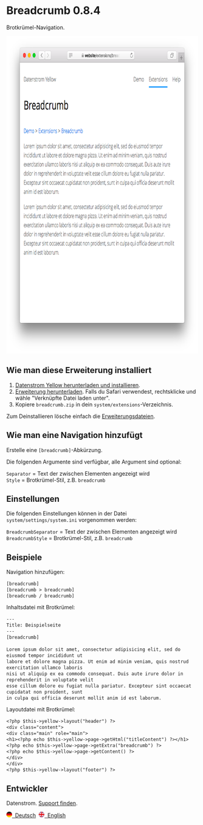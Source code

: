 Breadcrumb 0.8.4
================
Brotkrümel-Navigation.

<p align="center"><img src="breadcrumb-screenshot.png?raw=true" width="795" height="836" alt="Bildschirmfoto"></p>

## Wie man diese Erweiterung installiert

1. [Datenstrom Yellow herunterladen und installieren](https://github.com/datenstrom/yellow/).
2. [Erweiterung herunterladen](https://github.com/datenstrom/yellow-extensions/raw/master/zip/breadcrumb.zip). Falls du Safari verwendest, rechtsklicke und wähle "Verknüpfte Datei laden unter".
3. Kopiere `breadcrumb.zip` in dein `system/extensions`-Verzeichnis.

Zum Deinstallieren lösche einfach die [Erweiterungsdateien](extension.ini).

## Wie man eine Navigation hinzufügt

Erstelle eine `[breadcrumb]`-Abkürzung.

Die folgenden Argumente sind verfügbar, alle Argument sind optional:
 
`Separator` = Text der zwischen Elementen angezeigt wird  
`Style` = Brotkrümel-Stil, z.B. `breadcrumb`  

## Einstellungen

Die folgenden Einstellungen können in der Datei `system/settings/system.ini` vorgenommen werden:

`BreadcrumbSeparator` = Text der zwischen Elementen angezeigt wird  
`BreadcrumbStyle` = Brotkrümel-Stil, z.B. `breadcrumb`  

## Beispiele

Navigation hinzufügen:

    [breadcrumb]
    [breadcrumb > breadcrumb]
    [breadcrumb / breadcrumb]

Inhaltsdatei mit Brotkrümel:

    ---
    Title: Beispielseite
    ---
    [breadcrumb]
        
    Lorem ipsum dolor sit amet, consectetur adipisicing elit, sed do eiusmod tempor incididunt ut 
    labore et dolore magna pizza. Ut enim ad minim veniam, quis nostrud exercitation ullamco laboris 
    nisi ut aliquip ex ea commodo consequat. Duis aute irure dolor in reprehenderit in voluptate velit 
    esse cillum dolore eu fugiat nulla pariatur. Excepteur sint occaecat cupidatat non proident, sunt 
    in culpa qui officia deserunt mollit anim id est laborum.

Layoutdatei mit Brotkrümel:

    <?php $this->yellow->layout("header") ?>
    <div class="content">
    <div class="main" role="main">
    <h1><?php echo $this->yellow->page->getHtml("titleContent") ?></h1>
    <?php echo $this->yellow->page->getExtra("breadcrumb") ?>
    <?php echo $this->yellow->page->getContent() ?>
    </div>
    </div>
    <?php $this->yellow->layout("footer") ?>

## Entwickler

Datenstrom. [Support finden](https://datenstrom.se/de/yellow/help/).

<p>
<a href="README-de.md"><img src="https://raw.githubusercontent.com/datenstrom/yellow-extensions/master/features/help/language-de.png" width="15" height="15" alt="Deutsch">&nbsp; Deutsch</a>&nbsp;
<a href="README.md"><img src="https://raw.githubusercontent.com/datenstrom/yellow-extensions/master/features/help/language-en.png" width="15" height="15" alt="English">&nbsp; English</a>&nbsp;
</p>